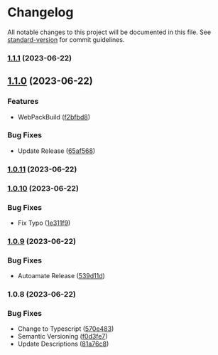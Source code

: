# Changelog

All notable changes to this project will be documented in this file. See [standard-version](https://github.com/conventional-changelog/standard-version) for commit guidelines.

### [1.1.1](https://github.com/just-ak/aws-codepipeline-action-for-oidc/compare/v1.1.0...v1.1.1) (2023-06-22)

## [1.1.0](https://github.com/just-ak/aws-codepipeline-action-for-oidc/compare/v1.0.11...v1.1.0) (2023-06-22)


### Features

* WebPackBuild ([f2bfbd8](https://github.com/just-ak/aws-codepipeline-action-for-oidc/commit/f2bfbd8d6c6bae4cd22f3bd224bbd53233706499))


### Bug Fixes

* Update Release ([65af568](https://github.com/just-ak/aws-codepipeline-action-for-oidc/commit/65af568525f1fb835b43a9a8d378686f80cf95e1))

### [1.0.11](https://github.com/just-ak/aws-codepipeline-action-for-oidc/compare/v1.0.10...v1.0.11) (2023-06-22)

### [1.0.10](https://github.com/just-ak/aws-codepipeline-action-for-oidc/compare/v1.0.9...v1.0.10) (2023-06-22)


### Bug Fixes

* Fix Typo ([1e311f9](https://github.com/just-ak/aws-codepipeline-action-for-oidc/commit/1e311f9644abc818de2e5e629b615f63ab2da56b))

### [1.0.9](https://github.com/just-ak/aws-codepipeline-action-for-oidc/compare/v1.0.8...v1.0.9) (2023-06-22)


### Bug Fixes

* Autoamate Release ([539d11d](https://github.com/just-ak/aws-codepipeline-action-for-oidc/commit/539d11dcad93356b9c8c1b3ea45d77c24e0544af))

### 1.0.8 (2023-06-22)


### Bug Fixes

* Change to Typescript ([570e483](https://github.com/just-ak/aws-codepipeline-action-for-oidc/commit/570e483070f0f44a00b155c27e40c11710612a89))
* Semantic Versioning ([f0d3fe7](https://github.com/just-ak/aws-codepipeline-action-for-oidc/commit/f0d3fe7f1b0e85c69a9c1bf3ec2a4d2c043e7f21))
* Update Descriptions ([81a76c8](https://github.com/just-ak/aws-codepipeline-action-for-oidc/commit/81a76c80198fc588556d4e84d1fede58189ca3ca))
